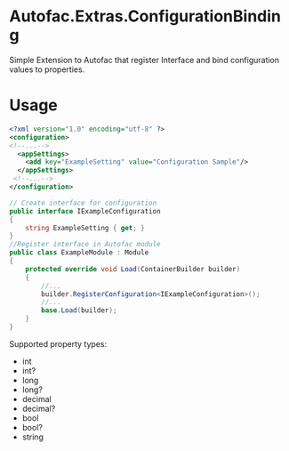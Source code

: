# Autofac.Extras.ConfigurationBinding
Simple Extension to Autofac that register Interface and bind configuration values to properties.

# Usage
```XML
<?xml version="1.0" encoding="utf-8" ?>
<configuration>
<!--...-->
  <appSettings>
    <add key="ExampleSetting" value="Configuration Sample"/>
  </appSettings>
 <!--...-->
</configuration>
```
``` c#
// Create interface for configuration
public interface IExampleConfiguration
{
    string ExampleSetting { get; }
}
//Register interface in Autofac module
public class ExampleModule : Module
{
    protected override void Load(ContainerBuilder builder)
    {
        //...
        builder.RegisterConfiguration<IExampleConfiguration>();
        //...
        base.Load(builder);
    }
}
```

Supported property types:
- int
- int?
- long
- long?
- decimal
- decimal?
- bool
- bool?
- string
